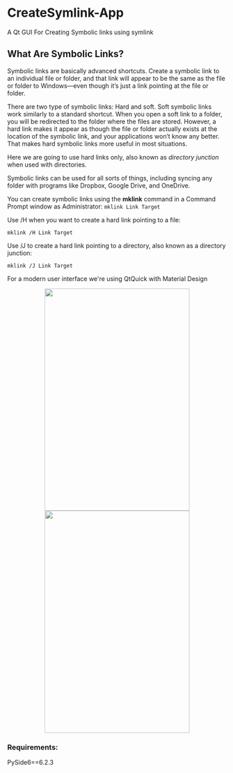 # CreateSymlink-App
A Qt GUI For Creating Symbolic links using symlink 

## What Are Symbolic Links?

Symbolic links are basically advanced shortcuts. Create a symbolic link to an individual file or folder, 
and that link will appear to be the same as the file or folder to Windows—even though it’s just a link pointing at the file or folder.

There are two type of symbolic links: Hard and soft. Soft symbolic links work similarly to a standard shortcut. When you open a soft link to a folder, you will be redirected to the folder where the files are stored.  However, a hard link makes it appear as though the file or folder actually exists at the location of the symbolic link, 
and your applications won’t know any better. That makes hard symbolic links more useful in most situations.

Here we are going to use hard links only, also known as *directory junction* when used with directories. 

Symbolic links can be used for all sorts of things, including syncing any folder with programs like Dropbox, Google Drive, and OneDrive.

You can create symbolic links using the **mklink** command in a Command Prompt window as Administrator:
`mklink Link Target`

Use /H when you want to create a hard link pointing to a file:

`mklink /H Link Target`

Use /J to create a hard link pointing to a directory, also known as a directory junction:

`mklink /J Link Target`

For a modern user interface we're using QtQuick with Material Design
<p align="center">
<img src="https://user-images.githubusercontent.com/51280073/158627119-a7550ba4-b0f0-4c4a-8ffb-67399d77be71.png" width="333" height="510">
<img src="https://user-images.githubusercontent.com/51280073/158627626-dcfcd4d3-1aed-4270-9007-0171e98831b2.png" width="333" height="510"> 
</p>



### Requirements:
PySide6==6.2.3
